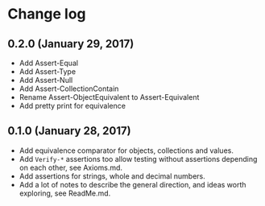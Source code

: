 # Change log

## 0.2.0 (January 29, 2017)

- Add Assert-Equal
- Add Assert-Type
- Add Assert-Null
- Add Assert-CollectionContain
- Rename Assert-ObjectEquivalent to Assert-Equivalent
- Add pretty print for equivalence

## 0.1.0 (January 28, 2017)

- Add equivalence comparator for objects, collections and values.
- Add `Verify-*` assertions too allow testing without assertions depending on each other, see Axioms.md.
- Add assertions for strings, whole and decimal numbers.
- Add a lot of notes to describe the general direction, and ideas worth exploring, see ReadMe.md.

